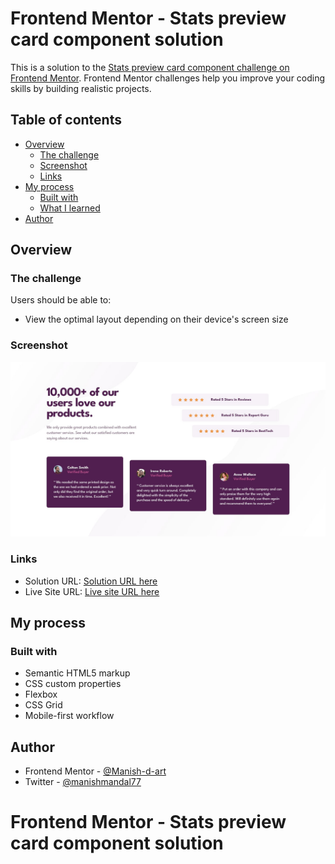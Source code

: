# Frontend Mentor - Stats preview card component solution

This is a solution to the [Stats preview card component challenge on Frontend Mentor](https://www.frontendmentor.io/challenges/stats-preview-card-component-8JqbgoU62). Frontend Mentor challenges help you improve your coding skills by building realistic projects. 

## Table of contents

- [Overview](#overview)
  - [The challenge](#the-challenge)
  - [Screenshot](#screenshot)
  - [Links](#links)
- [My process](#my-process)
  - [Built with](#built-with)
  - [What I learned](#what-i-learned)
- [Author](#author)


## Overview

### The challenge

Users should be able to:

- View the optimal layout depending on their device's screen size

### Screenshot

![](./assets/design/desktop-design.jpg)

### Links

- Solution URL: [Solution URL here](https://github.com/Manish-d-art/single-piece-grid-component.git)
- Live Site URL: [Live site URL here](https://single-price-gri-component.netlify.app)

## My process

### Built with

- Semantic HTML5 markup
- CSS custom properties
- Flexbox
- CSS Grid
- Mobile-first workflow


## Author

- Frontend Mentor - [@Manish-d-art](https://www.frontendmentor.io/profile/Manish-d-art)
- Twitter - [@manishmandal77](https://www.twitter.com/manishmandal77)
# Frontend Mentor - Stats preview card component solution
